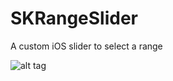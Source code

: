 SKRangeSlider
=============

A custom iOS slider to select a range

![alt tag](https://raw.github.com/shuaib/SKRangeSlider/master/rangeslider.png)

